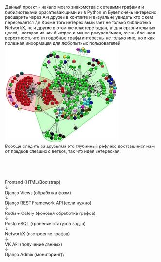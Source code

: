 


Данный проект - начало моего знакомства с сетевыми графами и бибилиотеками орабатывающими их в Python \n
Будет очень интересно расшарить через API друзей в контакте и визуально увидеть кто с кем пересекается .\n 
Кроме того интерес вызывает не только библиотека NetworkX, но и другие в этом же кластере задач, \n
для сравнительных целей,- которая из них быстрее и менее ресурсоёмкая, очень большая вероятность что \n
подобные графы интересны не только мне, но и как полезная информация для любопытных пользователей
![i.jpeg](image_pictures%2Fi.jpeg) \
 Вообще следить за друзьями это глубинный рефлекс доставшийся нам от предков слезших с ветков, так что идея интересная.\
\
\
\
\
\
Frontend (HTML/Bootstrap) \
    ↓\
Django Views (обработка форм)\
    ↓\
Django REST Framework API (если нужно)\
    ↓\
Redis + Celery (фоновая обработка графов)\
    ↓\
PostgreSQL (хранение статусов задач)\
    ↓\
NetworkX (построение графов)\
    ↓\
VK API (получение данных)\
    ↓\
Django Admin (мониторинг)\